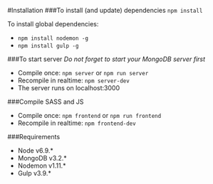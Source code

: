 #Installation
###To install (and update) dependencies
`npm install`

To install global dependencies:
* `npm install nodemon -g`
* `npm install gulp -g`

###To start server
_Do not forget to start your MongoDB server first_
* Compile once: `npm server` or `npm run server`
* Recompile in realtime: `npm server-dev`
* The server runs on localhost:3000

###Compile SASS and JS
* Compile once: `npm frontend` or `npm run frontend`
* Recompile in realtime: `npm frontend-dev`

###Requirements
* Node v6.9.*
* MongoDB v3.2.*
* Nodemon v1.11.*
* Gulp v3.9.*
